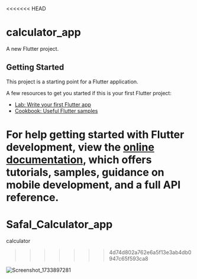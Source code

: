 <<<<<<< HEAD
# calculator_app

A new Flutter project.

## Getting Started

This project is a starting point for a Flutter application.

A few resources to get you started if this is your first Flutter project:

- [Lab: Write your first Flutter app](https://docs.flutter.dev/get-started/codelab)
- [Cookbook: Useful Flutter samples](https://docs.flutter.dev/cookbook)

For help getting started with Flutter development, view the
[online documentation](https://docs.flutter.dev/), which offers tutorials,
samples, guidance on mobile development, and a full API reference.
=======
# Safal_Calculator_app
calculator
>>>>>>> 4d74d802a762e6a5f13e3ab4db0947c65f593ca8

![Screenshot_1733897281](https://github.com/user-attachments/assets/84b54156-9b75-4acd-a4d0-674f54053c2e)
